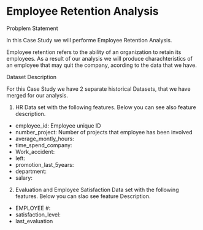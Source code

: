 # Employee Retention Analysis

Probplem Statement

In this Case Study we will performe Employee Retention Analysis.

Employee retention refers to the ability of an organization to retain its employees. As a result of our analysis we will produce charachteristics of an employee that may quit the company, acording to the data that we have.

Dataset Description

For this Case Study we have 2 separate historical Datasets, that we have merged for our analysis.

1. HR Data set with the following features. Below you can see also feature description.
* employee_id: Employee unique ID
* number_project: Number of projects that employee has been involved
* average_montly_hours: 
* time_spend_company:
* Work_accident:
* left:
* promotion_last_5years:
* department:
* salary:

2. Evaluation and Employee Satisfaction Data set with the following features. Below you can slao see feature Description.
* EMPLOYEE #:
* satisfaction_level:
* last_evaluation



